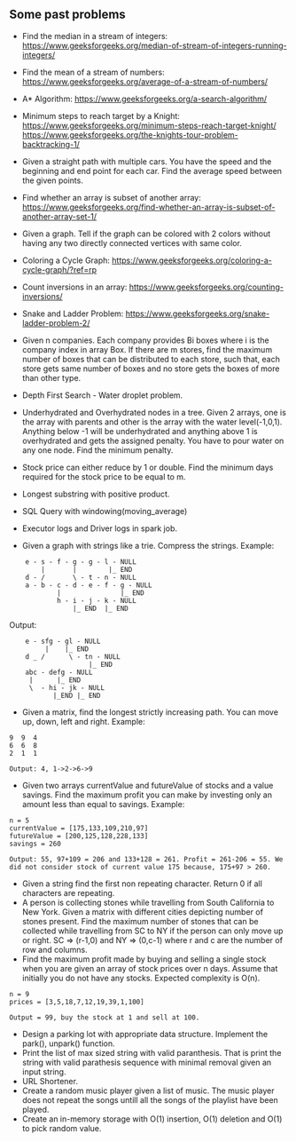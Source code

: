 ## Some past problems

- Find the median in a stream of integers: https://www.geeksforgeeks.org/median-of-stream-of-integers-running-integers/
- Find the mean of a stream of numbers: https://www.geeksforgeeks.org/average-of-a-stream-of-numbers/
- A* Algorithm: https://www.geeksforgeeks.org/a-search-algorithm/
- Minimum steps to reach target by a Knight: https://www.geeksforgeeks.org/minimum-steps-reach-target-knight/
https://www.geeksforgeeks.org/the-knights-tour-problem-backtracking-1/
- Given a straight path with multiple cars. You have the speed and the beginning and end point for each car. Find the average speed between the given points.
- Find whether an array is subset of another array: https://www.geeksforgeeks.org/find-whether-an-array-is-subset-of-another-array-set-1/
- Given a graph. Tell if the graph can be colored with 2 colors without having any two directly connected vertices with same color.
- Coloring a Cycle Graph: https://www.geeksforgeeks.org/coloring-a-cycle-graph/?ref=rp
- Count inversions in an array: https://www.geeksforgeeks.org/counting-inversions/
- Snake and Ladder Problem: https://www.geeksforgeeks.org/snake-ladder-problem-2/
- Given n companies. Each company provides Bi boxes where i is the company index in array Box. If there are m stores, find the maximum number of boxes that 
can be distributed to each store, such that, each store gets same number of boxes and no store gets the boxes of more than other type.
- Depth First Search - Water droplet problem.
- Underhydrated and Overhydrated nodes in a tree. Given 2 arrays, one is the array with parents and other is the array with the water level(-1,0,1). Anything below -1 will be underhydrated and anything above 1 is overhydrated and gets the assigned penalty. You have to pour water on any one node. Find the minimum penalty.
- Stock price can either reduce by 1 or double. Find the minimum days required for the stock price to be equal to m.
- Longest substring with positive product.
- SQL Query with windowing(moving_average)
- Executor logs and Driver logs in spark job.

- Given a graph with strings like a trie. Compress the strings.
Example:
```
    e - s - f - g - g - l - NULL
        |       |        |_ END
    d - /       \ - t - n - NULL 
    a - b - c - d - e - f - g - NULL
            |               |_ END 
            h - i - j - k - NULL
                |_ END  |_ END
```
Output:
```
    e - sfg - gl - NULL
         |    |_ END
    d _ /      \ - tn - NULL
                    |_ END
    abc - defg - NULL
     |      |_ END
     \  - hi - jk - NULL
           |_END |_ END
```

- Given a matrix, find the longest strictly increasing path. You can move up, down, left and right.
Example:
```
9  9  4
6  6  8
2  1  1

Output: 4, 1->2->6->9
```

- Given two arrays currentValue and futureValue of stocks and a value savings. Find the maximum profit you can make by investing only an amount less than equal to savings.
Example:
```
n = 5
currentValue = [175,133,109,210,97]
futureValue = [200,125,128,228,133]
savings = 260

Output: 55, 97+109 = 206 and 133+128 = 261. Profit = 261-206 = 55. We did not consider stock of current value 175 because, 175+97 > 260.
```

- Given a string find the first non repeating character. Return 0 if all characters are repeating.
- A person is collecting stones while travelling from South California to New York. Given a matrix with different cities depicting number of stones present. Find the maximum number of stones that can be collected while travelling from SC to NY if the person can only move up or right. SC => (r-1,0) and NY => (0,c-1) where r and c are the number of row and columns.
- Find the maximum profit made by buying and selling a single stock when you are given an array of stock prices over n days. Assume that initially you do not have any stocks. Expected complexity is O(n).
```
n = 9
prices = [3,5,18,7,12,19,39,1,100]

Output = 99, buy the stock at 1 and sell at 100.
```

- Design a parking lot with appropriate data structure. Implement the park(), unpark() function.
- Print the list of max sized string with valid paranthesis. That is print the string with valid parathesis sequence with minimal removal given an input string.
- URL Shortener.
- Create a random music player given a list of music. The music player does not repeat the songs untill all the songs of the playlist have been played.
- Create an in-memory storage with O(1) insertion, O(1) deletion and O(1) to pick random value.

